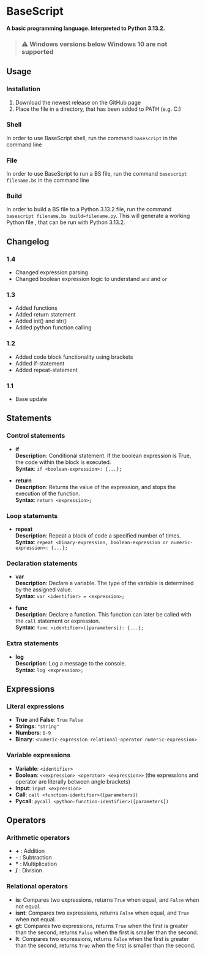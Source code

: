 # BaseScript
**A basic programming language. Interpreted to Python 3.13.2.**

> ### ⚠️ Windows versions below Windows 10 are not supported
## Usage
### Installation
1. Download the newest release on the GitHub page
2. Place the file in a directory, that has been added to PATH (e.g. C:\)
### Shell
In order to use BaseScript shell, run the command ``basescript`` in the command line
### File
In order to use BaseScript to run a BS file, run the command ``basescript filename.bs`` in the command line
### Build
In order to build a BS file to a Python 3.13.2 file, run the command ``basescript filename.bs build=filename.py``. This will generate a working Python file , that can be run with Python 3.13.2.

## Changelog
### 1.4
 - Changed expression parsing
 - Changed boolean expression logic to understand `and` and `or`
### 1.3
 - Added functions
 - Added return statement
 - Added int() and str()
 - Added python function calling
### 1.2
 - Added code block functionality using brackets
 - Added if-statement
 - Added repeat-statement
### 1.1
 - Base update

## Statements
### Control statements
 - **if**  
 **Description**: Conditional statement. If the boolean expression is True, the code within the block is executed.  
 **Syntax**: `if <boolean-expression>: {...};`  

 - **return**  
 **Description**: Returns the value of the expression, and stops the execution of the function.  
 **Syntax**: `return <expression>;`  

### Loop statements
 - **repeat**  
 **Description**: Repeat a block of code a specified number of times.  
 **Syntax**: `repeat <binary-expression, boolean-expression or numeric-expression>: {...};`  

### Declaration statements
 - **var**  
 **Description**: Declare a variable. The type of the variable is determined by the assigned value.  
 **Syntax**: `var <identifier> = <expression>;`  

 - **func**  
 **Description**: Declare a function. This function can later be called with the `call` statement or expression.  
 **Syntax**: `func <identifier>([parameters]): {...};`  

### Extra statements
 - **log**  
 **Description**: Log a message to the console.  
 **Syntax**: `log <expression>;`  

## Expressions
### Literal expressions
 - **True** and **False**: `True` `False`
 - **Strings**: `"string"`
 - **Numbers**: `0-9`
 - **Binary**: `<numeric-expression relational-operator numeric-expression>`
### Variable expressions
 - **Variable**: `<identifier>`
 - **Boolean**: `<<expression> <operator> <expression>>` (the expressions and operator are literally between angle brackets)
 - **Input**: `input <expression>`
 - **Call**: `call <function-identifier>([parameters])`
 - **Pycall**: `pycall <python-function-identifier>([parameters])`

## Operators
### Arithmetic operators
 - **+** : Addition
 - **-** : Subtraction
 - **\*** : Multiplication
 - **/** : Division
### Relational operators
 - **is**: Compares two expressions, returns `True` when equal, and `False` when not equal.
 - **isnt**: Compares two expressions, returns `False` when equal, and `True` when not equal.
 - **gt**: Compares two expressions, returns `True` when the first is greater than the second, returns `False` when the first is smaller than the second.
 - **lt**: Compares two expressions, returns `False` when the first is greater than the second, returns `True` when the first is smaller than the second.
